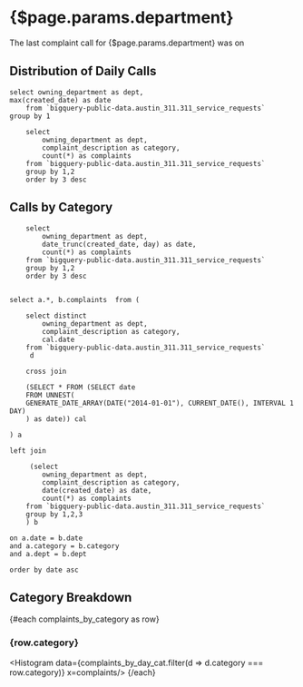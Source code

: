 <script>
    let complaints_by_category = data.complaints_by_category.filter(d => d.dept === $page.params.department);
    let complaints_by_day_dept = data.complaints_by_day_dept.filter(d => d.dept === $page.params.department);
    let complaints_by_day_cat = data.complaints_by_day_cat.filter(d => d.dept === $page.params.department);
    let last_complaint = data.last_complaint.filter(d => d.dept === $page.params.department);
</script>


# {$page.params.department}
The last complaint call for {$page.params.department} was on <Value data={last_complaint} column=date fmt=date/>

## Distribution of Daily Calls
<Histogram data={complaints_by_day_dept} x=complaints binCount=50 xAxisTitle="Daily Calls"/>

```last_complaint
select owning_department as dept,
max(created_date) as date
    from `bigquery-public-data.austin_311.311_service_requests` 
group by 1
```

```complaints_by_category
    select 
        owning_department as dept,
        complaint_description as category,
        count(*) as complaints 
    from `bigquery-public-data.austin_311.311_service_requests` 
    group by 1,2 
    order by 3 desc
```

## Calls by Category
<BarChart data={complaints_by_category} x=category y=complaints swapXY=true yAxisTitle="Calls Received" sort=false/>

```complaints_by_day_dept
    select 
        owning_department as dept,
        date_trunc(created_date, day) as date,
        count(*) as complaints 
    from `bigquery-public-data.austin_311.311_service_requests` 
    group by 1,2 
    order by 3 desc
```


```complaints_by_day_cat
   
select a.*, b.complaints  from (     
   
    select distinct
        owning_department as dept,
        complaint_description as category,
        cal.date
    from `bigquery-public-data.austin_311.311_service_requests`
     d

    cross join 
    
    (SELECT * FROM (SELECT date
    FROM UNNEST(
    GENERATE_DATE_ARRAY(DATE("2014-01-01"), CURRENT_DATE(), INTERVAL 1 DAY)
    ) as date)) cal 

) a

left join

     (select 
        owning_department as dept,
        complaint_description as category,
        date(created_date) as date,
        count(*) as complaints 
    from `bigquery-public-data.austin_311.311_service_requests` 
    group by 1,2,3 
    ) b

on a.date = b.date
and a.category = b.category
and a.dept = b.dept 

order by date asc
```

## Category Breakdown
{#each complaints_by_category as row}
### {row.category}
<Histogram data={complaints_by_day_cat.filter(d => d.category === row.category)} x=complaints/>
{/each}


